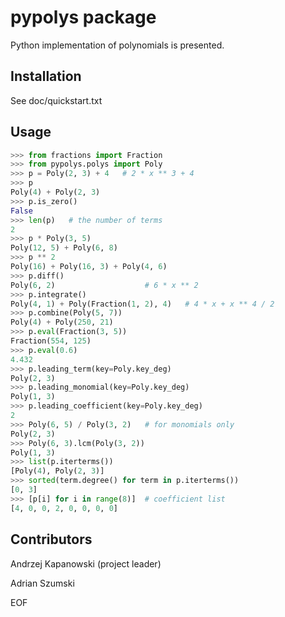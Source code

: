 # pypolys package

Python implementation of polynomials is presented.

## Installation

See doc/quickstart.txt

## Usage

~~~python
>>> from fractions import Fraction
>>> from pypolys.polys import Poly
>>> p = Poly(2, 3) + 4   # 2 * x ** 3 + 4
>>> p
Poly(4) + Poly(2, 3)
>>> p.is_zero()
False
>>> len(p)   # the number of terms
2
>>> p * Poly(3, 5)
Poly(12, 5) + Poly(6, 8)
>>> p ** 2
Poly(16) + Poly(16, 3) + Poly(4, 6)
>>> p.diff()
Poly(6, 2)                    # 6 * x ** 2
>>> p.integrate()
Poly(4, 1) + Poly(Fraction(1, 2), 4)   # 4 * x + x ** 4 / 2
>>> p.combine(Poly(5, 7))
Poly(4) + Poly(250, 21)
>>> p.eval(Fraction(3, 5))
Fraction(554, 125)
>>> p.eval(0.6)
4.432
>>> p.leading_term(key=Poly.key_deg)
Poly(2, 3)
>>> p.leading_monomial(key=Poly.key_deg)
Poly(1, 3)
>>> p.leading_coefficient(key=Poly.key_deg)
2
>>> Poly(6, 5) / Poly(3, 2)   # for monomials only
Poly(2, 3)
>>> Poly(6, 3).lcm(Poly(3, 2))
Poly(1, 3)
>>> list(p.iterterms())
[Poly(4), Poly(2, 3)]
>>> sorted(term.degree() for term in p.iterterms())
[0, 3]
>>> [p[i] for i in range(8)]  # coefficient list
[4, 0, 0, 2, 0, 0, 0, 0]
~~~

## Contributors

Andrzej Kapanowski (project leader)

Adrian Szumski

EOF
